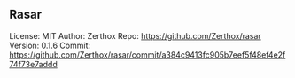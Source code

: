 ## Rasar

License: MIT
Author: Zerthox
Repo: https://github.com/Zerthox/rasar
Version: 0.1.6
Commit: https://github.com/Zerthox/rasar/commit/a384c9413fc905b7eef5f48ef4e2f74f73e7addd
